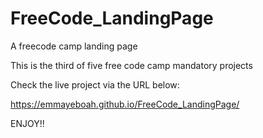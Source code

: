 # FreeCode_LandingPage
A freecode camp landing page

This is the third of five free code camp mandatory projects

Check the live project via the URL below:

https://emmayeboah.github.io/FreeCode_LandingPage/

ENJOY!!
